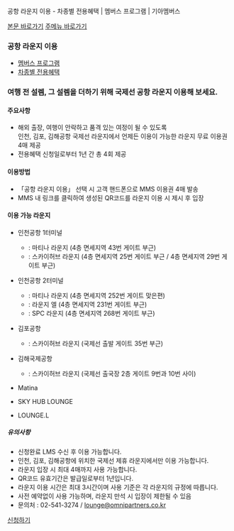 공항 라운지 이용 - 차종별 전용혜택 | 멤버스 프로그램 | 기아멤버스










 



[본문 바로가기](#content)
[주메뉴 바로가기](#gnb)

### 공항 라운지 이용

* [멤버스 프로그램](https://members.kia.com/kr/view/qevt/qevt_event_carcare_index.do)
* [차종별 전용혜택](https://members.kia.com/kr/view/qevt/qevt_carmodel_benefit.do)

### 여행 전 설렘, 그 설렘을 더하기 위해 국제선 공항 라운지 이용해 보세요.

#### 주요사항

* 해외 출장, 여행이 안락하고 품격 있는 여정이 될 수 있도록  
  인천, 김포, 김해공항 국제선 라운지에서 언제든 이용이 가능한 라운지 무료 이용권 4매 제공
* 전용혜택 신청일로부터 1년 간 총 4회 제공

#### 이용방법

* 「공항 라운지 이용」 선택 시 고객 핸드폰으로 MMS 이용권 4매 발송
* MMS 내 링크를 클릭하여 생성된 QR코드를 라운지 이용 시 제시 후 입장

#### 이용 가능 라운지

* 인천공항 1터미널
  + : 마티나 라운지 (4층 면세지역 43번 게이트 부근)
  + : 스카이허브 라운지 (4층 면세지역 25번 게이트 부근 / 4층 면세지역 29번 게이트 부근)
* 인천공항 2터미널
  + : 마티나 라운지 (4층 면세지역 252번 게이트 맞은편)
  + : 라운지 엘 (4층 면세지역 231번 게이트 부근)
  + : SPC 라운지 (4층 면세지역 268번 게이트 부근)
* 김포공항
  + : 스카이허브 라운지 (국제선 출발 게이트 35번 부근)
* 김해국제공항
  + : 스카이허브 라운지 (국제선 출국장 2층 게이트 9번과 10번 사이)

* Matina
* SKY HUB LOUNGE
* LOUNGE.L

##### 유의사항

* 신청완료 LMS 수신 후 이용 가능합니다.
* 인천, 김포, 김해공항에 위치한 국제선 제휴 라운지에서만 이용 가능합니다.
* 라운지 입장 시 최대 4매까지 사용 가능합니다.
* QR코드 유효기간은 발급일로부터 1년입니다.
* 라운지 이용 시간은 최대 3시간이며 사용 기준은 각 라운지의 규정에 따릅니다.
* 사전 예약없이 사용 가능하며, 라운지 만석 시 입장이 제한될 수 있음
* 문의처 : 02-541-3274 / lounge@omnipartners.co.kr

[신청하기](javascript:openpopEv9Regist();)